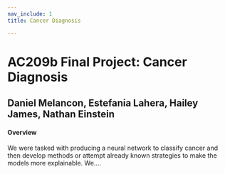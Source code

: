 ```yaml
---
nav_include: 1
title: Cancer Diagnosis

---
```


# AC209b Final Project: Cancer Diagnosis


## Daniel Melancon, Estefania Lahera, Hailey James, Nathan Einstein

#### Overview

We were tasked with producing a neural network to classify cancer and then develop methods or attempt already known strategies to make the models more explainable. We....

